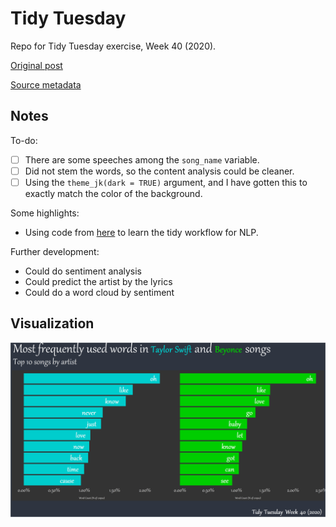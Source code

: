 # Tidy Tuesday
Repo for Tidy Tuesday exercise, Week 40 (2020).

[Original post](https://rpubs.com/RosieB/taylorswiftlyricanalysis)

[Source metadata](https://github.com/rfordatascience/tidytuesday/blob/master/data/2020/2020-09-29/readme.md)

## Notes  

To-do:  

- [ ] There are some speeches among the `song_name` variable.  
- [ ] Did not stem the words, so the content analysis could be cleaner.  
- [ ] Using the `theme_jk(dark = TRUE)` argument, and I have gotten this to exactly match the color of the background.

Some highlights:

-  Using code from [here](https://twitter.com/juliasilge/status/1311719140298694656?s=19) to learn the tidy workflow for NLP.

Further development:  

*  Could do sentiment analysis
*  Could predict the artist by the lyrics  
*  Could do a word cloud by sentiment  

## Visualization  

![](https://github.com/mrafa3/tidy_tuesday/blob/master/2020/week40/graphics/BoW_viz.png)
